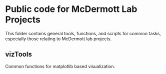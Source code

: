 # Public code for McDermott Lab Projects
This folder contains general tools, functions, and scripts for common tasks, especially those relating to McDermott lab projects. 

## vizTools
Common functions for matplotlib based visualization.
